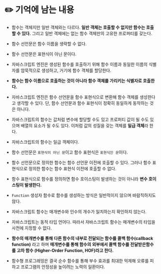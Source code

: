 # ✏️ 기억에 남는 내용
* 함수는 객체지만 일반 객체와는 다르다. **일반 객체는 호출할 수 없지만 함수는 호출할 수 있다.** 그리고 일반 객체에는 없는 함수 객체만의 고유한 프로퍼티를 갖는다. 

* 함수 선언문은 함수 이름을 생략할 수 없다.

* 함수 선언문은 표현식이 아닌 문이다.

* 자바스크립트 엔진은 생성된 함수를 호출하기 위해 함수 이름과 동일한 이름의 식별자를 암묵적으로 생성하고, 거기에 함수 객체를 할당한다.

* **함수는 함수 이름으로 호출하는 것이 아니라 함수 객체를 가리키는 식별자로 호출한다.**

* 자바스크립트 엔진은 함수 선언문을 함수 표현식으로 변환해 함수 객체를 생성한다고 생각할 수 있다. 단, 함수 선언문과 함수 표현식이 정확히 동일하게 동작하는 것은 아니다.

* 자바스크립트의 함수는 값처럼 변수에 할당할 수도 있고 프로퍼티 값이 될 수도 있으며 배열의 요소가 될 수도 있다. 이처럼 값의 성질을 갖는 객체를 **일급 객체**라 한다.

* 자바스크립트의 함수는 일급 객체이다.

* 함수 선언문은 `표현식이 아닌 문`이고 함수 표현식은 `표현식인 문`이다.

* 함수 선언문으로 정의한 함수는 함수 선언문 이전에 호출할 수 있다. 그러나 함수 표현식으로 정의한 함수는 함수 표현식 이전에 호출할 수 없다.

* 함수 표현식으로 함수를 정의하면 함수 호이스팅이 발생하는 것이 아니라 **변수 호이스팅이 발생한다.**

* `Function` 생성자 함수로 함수를 생성하는 방식은 일반적이지 않으며 바람직하지도 않다. 

* 자바스크립트 함수는 매개변수와 인수의 개수가 일치하는지 확인하지 않는다.

* 자바스크립트는 동적 타입 언어다. 따라서 자바스크립트 함수는 매개변수의 타입을 사전에 지정할 수 없다.

* **함수의 매개변수를 통해 다른 함수의 내부로 전달되는 함수를 콜백 함수(callback function)** 라고 하며 **매개변수를 통해 함수의 외부에서 콜백 함수를 전달받은함수를 고차 함수 (Higher-Order Function, HOF)라고 한다.**

* 함수형 프로그래밍은 결국 순수 함수를 통해 부수 효과를 최대한 억제해 오류를 피하고 프로그램의 안정성을 높이려는 노력의 일환이다.